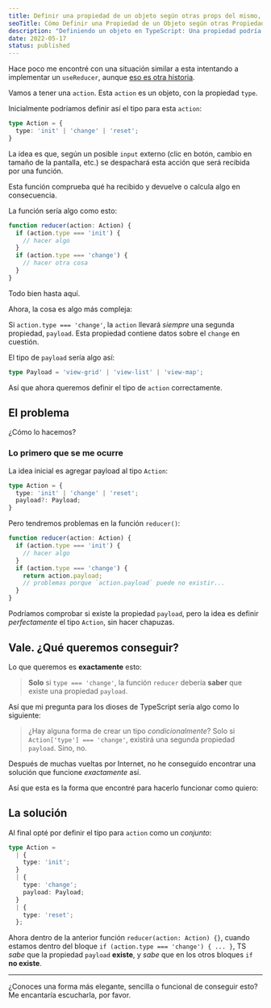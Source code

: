 ```yaml
---
title: Definir una propiedad de un objeto según otras props del mismo, en TypeScript
seoTitle: Cómo Definir una Propiedad de un Objeto según otras Propiedades del Mismo Objeto, en TypeScript
description: "Definiendo un objeto en TypeScript: Una propiedad podría tener varios valores, y según estos queremos definir otras propiedades del mismo objeto"
date: 2022-05-17
status: published
---
```


Hace poco me encontré con una situación similar a esta intentando a implementar un `useReducer`, aunque [eso es otra historia](/react/como-usar-usereducer/).

Vamos a tener una `action`. Esta `action` es un objeto, con la propiedad `type`.

Inicialmente podríamos definir así el tipo para esta `action`:

```ts
type Action = {
  type: 'init' | 'change' | 'reset';
}
```

La idea es que, según un posible `input` externo (clic en botón, cambio en tamaño de la pantalla, etc.) se despachará esta acción que será recibida por una función.

Esta función comprueba qué ha recibido y devuelve o calcula algo en consecuencia.

La función sería algo como esto:

```ts
function reducer(action: Action) {
  if (action.type === 'init') {
    // hacer algo
  }
  if (action.type === 'change') {
    // hacer otra cosa
  }
}
```

Todo bien hasta aquí.

Ahora, la cosa es algo más compleja:

Si `action.type === 'change'`, la `action` llevará *siempre* una segunda propiedad, `payload`. Esta propiedad contiene datos sobre el `change` en cuestión.

El tipo de `payload` sería algo así:

```ts
type Payload = 'view-grid' | 'view-list' | 'view-map';
```

Así que ahora queremos definir el tipo de `action` correctamente.

## El problema

¿Cómo lo hacemos?

### Lo primero que se me ocurre

La idea inicial es agregar payload al tipo `Action`:

```ts
type Action = {
  type: 'init' | 'change' | 'reset';
  payload?: Payload;
}
```

Pero tendremos problemas en la función `reducer()`:

```ts
function reducer(action: Action) {
  if (action.type === 'init') {
    // hacer algo
  }
  if (action.type === 'change') {
    return action.payload;
    // problemas porque `action.payload` puede no existir...
  }
}
```

Podríamos comprobar si existe la propiedad `payload`, pero la idea es definir *perfectamente* el tipo `Action`, sin hacer chapuzas.

## Vale. ¿Qué queremos conseguir?

Lo que queremos es **exactamente** esto:

> **Solo** si `type === 'change'`, la función `reducer` debería **saber** que existe una propiedad `payload`.

Así que mi pregunta para los dioses de TypeScript sería algo como lo siguiente:

> ¿Hay alguna forma de crear un tipo *condicionalmente*? Solo si `Action['type'] === 'change'`, existirá una segunda propiedad `payload`. Sino, no.

Después de muchas vueltas por Internet, no he conseguido encontrar una solución que funcione *exactamente* así.

Así que esta es la forma que encontré para hacerlo funcionar como quiero:

## La solución

Al final opté por definir el tipo para `action` como un *conjunto*:

```ts
type Action =
  | {
    type: 'init';
  }
  | {
    type: 'change';
    payload: Payload;
  }
  | {
    type: 'reset';
  };
```

Ahora dentro de la anterior función `reducer(action: Action) {}`, cuando estamos dentro del bloque `if (action.type === 'change') { ... }`, TS *sabe* que la propiedad `payload` **existe**, y *sabe* que en los otros bloques `if` **no existe**.

---

¿Conoces una forma más elegante, sencilla o funcional de conseguir esto? Me encantaría escucharla, por favor.
